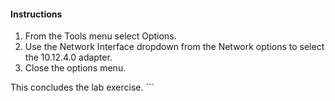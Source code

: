 #### Instructions

1. From the Tools menu select Options. 
2. Use the Network Interface dropdown from the Network options to select the 10.12.4.0 adapter.
3. Close the options menu.

This concludes the lab exercise.
    ```

